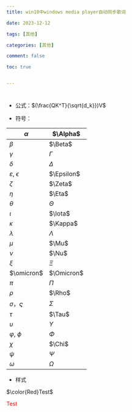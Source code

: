 ```yaml
---
title: win10中windows media player自动同步歌词

date: 2023-12-12

tags: [其他]

categories: [其他]

comment: false

toc: true


---
```


#
<!--more-->



- 公式：$(\frac{QK^T}{\sqrt{d_k}})V$

- 符号：

| $\alpha$                  | $\Alpha$   |
| ------------------------- | ---------- |
| $\beta$                   | $\Beta$    |
| $\gamma$                  | $\Gamma$   |
| $\delta$                  | $\Delta$   |
| $\varepsilon$, $\epsilon$ | $\Epsilon$ |
| $\zeta$                   | $\Zeta$    |
| $\eta$                    | $\Eta$     |
| $\theta$                  | $\Theta$   |
| $\iota$                   | $\Iota$    |
| $\kappa$                  | $\Kappa$   |
| $\lambda$                 | $\Lambda$  |
| $\mu$                     | $\Mu$      |
| $\nu$                     | $\Nu$      |
| $\xi$                     | $\Xi$      |
| $\omicron$                | $\Omicron$ |
| $\pi$                     | $\Pi$      |
| $\rho$                    | $\Rho$     |
| $\sigma$，$\varsigma$     | $\Sigma$   |
| $\tau$                    | $\Tau$     |
| $\upsilon$                | $\Upsilon$ |
| $\varphi$, $\phi$         | $\Phi$     |
| $\chi$                    | $\Chi$     |
| $\psi$                    | $\Psi$     |
| $\omega$                  | $\Omega$   |



- 样式

 $\color{Red}Test$ 

 <font color=Red>Test</font> 